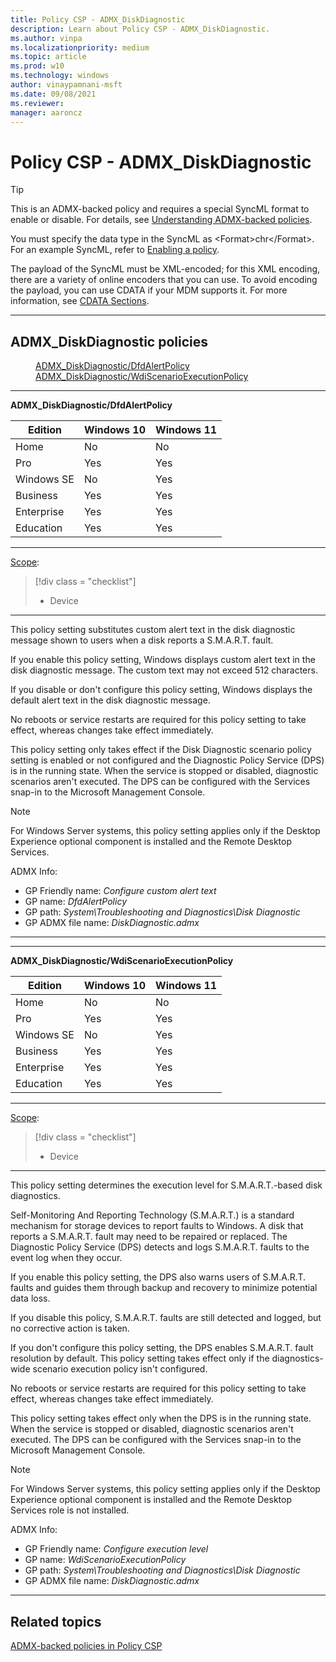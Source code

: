 ```yaml
---
title: Policy CSP - ADMX_DiskDiagnostic
description: Learn about Policy CSP - ADMX_DiskDiagnostic.
ms.author: vinpa
ms.localizationpriority: medium
ms.topic: article
ms.prod: w10
ms.technology: windows
author: vinaypamnani-msft
ms.date: 09/08/2021
ms.reviewer: 
manager: aaroncz
---
```


# Policy CSP - ADMX_DiskDiagnostic

> [!TIP]
> This is an ADMX-backed policy and requires a special SyncML format to enable or disable.  For details, see [Understanding ADMX-backed policies](./understanding-admx-backed-policies.md).
> 
> You must specify the data type in the SyncML as &lt;Format&gt;chr&lt;/Format&gt;. For an example SyncML, refer to [Enabling a policy](./understanding-admx-backed-policies.md#enabling-a-policy).
> 
> The payload of the SyncML must be XML-encoded; for this XML encoding, there are a variety of online encoders that you can use. To avoid encoding the payload, you can use CDATA if your MDM supports it.  For more information, see [CDATA Sections](http://www.w3.org/TR/REC-xml/#sec-cdata-sect).

<hr/>

<!--Policies-->
## ADMX_DiskDiagnostic policies  

<dl>
  <dd>
    <a href="#admx-diskdiagnostic-dfdalertpolicy">ADMX_DiskDiagnostic/DfdAlertPolicy</a>
  </dd>
  <dd>
    <a href="#admx-diskdiagnostic-wdiscenarioexecutionpolicy">ADMX_DiskDiagnostic/WdiScenarioExecutionPolicy</a>
  </dd>
</dl>


<hr/>

<!--Policy-->
<a href="" id="admx-diskdiagnostic-dfdalertpolicy"></a>**ADMX_DiskDiagnostic/DfdAlertPolicy**  

<!--SupportedSKUs-->

|Edition|Windows 10|Windows 11|
|--- |--- |--- |
|Home|No|No|
|Pro|Yes|Yes|
|Windows SE|No|Yes|
|Business|Yes|Yes|
|Enterprise|Yes|Yes|
|Education|Yes|Yes|

<!--/SupportedSKUs-->
<hr/>

<!--Scope-->
[Scope](./policy-configuration-service-provider.md#policy-scope):

> [!div class = "checklist"]
> * Device

<hr/>

<!--/Scope-->
<!--Description-->
This policy setting substitutes custom alert text in the disk diagnostic message shown to users when a disk reports a S.M.A.R.T. fault.

If you enable this policy setting, Windows displays custom alert text in the disk diagnostic message. The custom text may not exceed 512 characters.

If you disable or don't configure this policy setting, Windows displays the default alert text in the disk diagnostic message. 

No reboots or service restarts are required for this policy setting to take effect, whereas changes take effect immediately. 

This policy setting only takes effect if the Disk Diagnostic scenario policy setting is enabled or not configured and the Diagnostic Policy Service (DPS) is in the running state. When the service is stopped or disabled, diagnostic scenarios aren't executed. 
The DPS can be configured with the Services snap-in to the Microsoft Management Console.

> [!NOTE]
> For Windows Server systems, this policy setting applies only if the Desktop Experience optional component is installed and the Remote Desktop Services.

<!--/Description-->

<!--ADMXBacked-->
ADMX Info:  
-   GP Friendly name: *Configure custom alert text*
-   GP name: *DfdAlertPolicy*
-   GP path: *System\Troubleshooting and Diagnostics\Disk Diagnostic*
-   GP ADMX file name: *DiskDiagnostic.admx*

<!--/ADMXBacked-->
<!--/Policy-->
<hr/>
<hr/>

<!--Policy-->
<a href="" id="admx-diskdiagnostic-wdiscenarioexecutionpolicy"></a>**ADMX_DiskDiagnostic/WdiScenarioExecutionPolicy**  

<!--SupportedSKUs-->

|Edition|Windows 10|Windows 11|
|--- |--- |--- |
|Home|No|No|
|Pro|Yes|Yes|
|Windows SE|No|Yes|
|Business|Yes|Yes|
|Enterprise|Yes|Yes|
|Education|Yes|Yes|

<!--/SupportedSKUs-->
<hr/>

<!--Scope-->
[Scope](./policy-configuration-service-provider.md#policy-scope):

> [!div class = "checklist"]
> * Device

<hr/>

<!--/Scope-->
<!--Description-->
This policy setting determines the execution level for S.M.A.R.T.-based disk diagnostics. 

Self-Monitoring And Reporting Technology (S.M.A.R.T.) is a standard mechanism for storage devices to report faults to Windows. A disk that reports a S.M.A.R.T. fault may need to be repaired or replaced. The Diagnostic Policy Service (DPS) detects and logs S.M.A.R.T. faults to the event log when they occur.
  
If you enable this policy setting, the DPS also warns users of S.M.A.R.T. faults and guides them through backup and recovery to minimize potential data loss.  

If you disable this policy, S.M.A.R.T. faults are still detected and logged, but no corrective action is taken. 

If you don't configure this policy setting, the DPS enables S.M.A.R.T. fault resolution by default. This policy setting takes effect only if the diagnostics-wide scenario execution policy isn't configured.  

No reboots or service restarts are required for this policy setting to take effect, whereas changes take effect immediately.

This policy setting takes effect only when the DPS is in the running state. When the service is stopped or disabled, diagnostic scenarios aren't executed. The DPS can be configured with the Services snap-in to the Microsoft Management Console. 

> [!NOTE]
> For Windows Server systems, this policy setting applies only if the Desktop Experience optional component is installed and the Remote Desktop Services role is not installed.
			
<!--/Description-->

<!--ADMXBacked-->
ADMX Info:  
-   GP Friendly name: *Configure execution level*
-   GP name: *WdiScenarioExecutionPolicy*
-   GP path: *System\Troubleshooting and Diagnostics\Disk Diagnostic*
-   GP ADMX file name: *DiskDiagnostic.admx*

<!--/ADMXBacked-->
<!--/Policy-->
<hr/>


<!--/Policies-->

## Related topics

[ADMX-backed policies in Policy CSP](./policies-in-policy-csp-admx-backed.md)